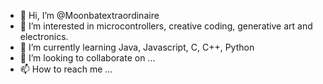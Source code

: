 - 👋 Hi, I’m @Moonbatextraordinaire
- 👀 I’m interested in microcontrollers, creative coding, generative art and electronics. 
- 🌱 I’m currently learning Java, Javascript, C, C++, Python
- 💞️ I’m looking to collaborate on ...
- 📫 How to reach me ...

<!---
Moonbatextraordinaire/Moonbatextraordinaire is a ✨ special ✨ repository because its `README.md` (this file) appears on your GitHub profile.
You can click the Preview link to take a look at your changes.
--->
